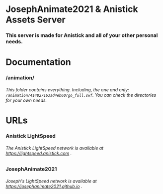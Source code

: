 # JosephAnimate2021 & Anistick Assets Server
### This server is made for Anistick and all of your other personal needs.
# Documentation
### /animation/
###### This folder contains everything. Including, the one and only: `/animation/414827163ad4eb60/go_full.swf`. You can check the directories for your own needs.
# URLs
### Anistick LightSpeed
###### The Anistick LightSpeed network is available at https://lightspeed.anistick.com .
### JosephAnimate2021
###### Joseph's LightSpeed network is available at https://josephanimate2021.github.io .
